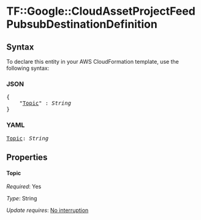 # TF::Google::CloudAssetProjectFeed PubsubDestinationDefinition

## Syntax

To declare this entity in your AWS CloudFormation template, use the following syntax:

### JSON

<pre>
{
    "<a href="#topic" title="Topic">Topic</a>" : <i>String</i>
}
</pre>

### YAML

<pre>
<a href="#topic" title="Topic">Topic</a>: <i>String</i>
</pre>

## Properties

#### Topic

_Required_: Yes

_Type_: String

_Update requires_: [No interruption](https://docs.aws.amazon.com/AWSCloudFormation/latest/UserGuide/using-cfn-updating-stacks-update-behaviors.html#update-no-interrupt)

